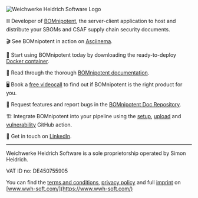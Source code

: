 ![Weichwerke Heidrich Software Logo](https://www.wwh-soft.com/images/weichwerke_banner.svg)

⛓️ Developer of [BOMnipotent](https://www.bomnipotent.de/), the server-client application to host and distribute your SBOMs and CSAF supply chain security documents.

🎬 See BOMnipotent in action on [Asciinema](https://asciinema.org/~WWH-Soft).

🐳 Start using BOMnipotent today by downloading the ready-to-deploy [Docker container](https://hub.docker.com/r/wwhsoft/bomnipotent_server).

📔 Read through the thorough [BOMnipotent documentation](https://doc.bomnipotent.de/).

🖥️ Book a [free videocall](https://www.vyte.in/wwh-soft/bomnipotent) to find out if BOMnipotent is the right product for you.

🐞 Request features and report bugs in the [BOMnipotent Doc Repository](https://github.com/Weichwerke-Heidrich-Software/bomnipotent_doc/issues).

🏗️ Integrate BOMnipotent into your pipeline using the [setup](https://github.com/marketplace/actions/setup-bomnipotent-client), [upload](https://github.com/marketplace/actions/upload-bom-to-bomnipotent-server) and [vulnerability](https://github.com/marketplace/actions/bomnipotent-server-vulnerability-check) GitHub action.

💬 Get in touch on [LinkedIn](https://www.linkedin.com/company/weichwerke-heidrich-software).

---

Weichwerke Heidrich Software is a sole proprietorship operated by Simon Heidrich.

VAT ID no: DE450755905

You can find the [terms and conditions](https://www.wwh-soft.com/terms/), [privacy policy](https://www.wwh-soft.com/privacy-policy/) and full [imprint](https://www.wwh-soft.com/imprint/) on [www.wwh-soft.com/](https://www.wwh-soft.com/)

